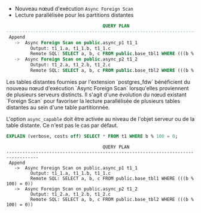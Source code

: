 <!--
Les commits sur ce sujet sont :

* https://git.postgresql.org/gitweb/?p=postgresql.git;a=commit;h=27e1f14563cf982f1f4d71e21ef247866662a052

Discussion

* https://gitlab.dalibo.info/formation/workshops/-/issues/117

-->

<div class="slide-content">

* Nouveau nœud d'exécution `Async Foreign Scan`
* Lecture parallélisée pour les partitions distantes

```sql
                                    QUERY PLAN                                    
----------------------------------------------------------------------------------
 Append
   ->  Async Foreign Scan on public.async_p1 t1_1
         Output: t1_1.a, t1_1.b, t1_1.c
         Remote SQL: SELECT a, b, c FROM public.base_tbl1 WHERE (((b % 100) = 0))
   ->  Async Foreign Scan on public.async_p2 t1_2
         Output: t1_2.a, t1_2.b, t1_2.c
         Remote SQL: SELECT a, b, c FROM public.base_tbl2 WHERE (((b % 100) = 0))
```

</div>

<div class="notes">
Les tables distantes fournies par l'extension `postgres_fdw` bénéficient du
nouveau nœud d'exécution `Async Foreign Scan` lorsqu'elles proviennent de plusieurs
serveurs distincts. Il s'agit d'une évolution du nœud existant `Foreign Scan` pour
favoriser la lecture parallélisée de plusieurs tables distantes au sein d'une 
table partitionnée.

L'option `async_capable` doit être activée au niveau de l'objet serveur ou de
la table distante. Ce n'est pas le cas par défaut.

```sql
EXPLAIN (verbose, costs off) SELECT * FROM t1 WHERE b % 100 = 0;
```
```text
                                    QUERY PLAN                                    
----------------------------------------------------------------------------------
 Append
   ->  Async Foreign Scan on public.async_p1 t1_1
         Output: t1_1.a, t1_1.b, t1_1.c
         Remote SQL: SELECT a, b, c FROM public.base_tbl1 WHERE (((b % 100) = 0))
   ->  Async Foreign Scan on public.async_p2 t1_2
         Output: t1_2.a, t1_2.b, t1_2.c
         Remote SQL: SELECT a, b, c FROM public.base_tbl2 WHERE (((b % 100) = 0))
```
</div>

